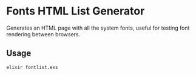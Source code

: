 # Fonts HTML List Generator

Generates an HTML page with all the system fonts,
useful for testing font rendering between browsers.

## Usage

```
elixir fontlist.exs
```
